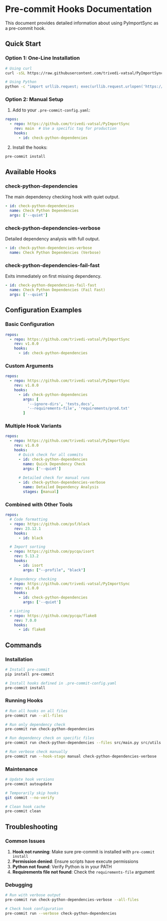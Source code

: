 # Pre-commit Hooks Documentation

This document provides detailed information about using PyImportSync as a pre-commit hook.

## Quick Start

### Option 1: One-Line Installation

```bash
# Using curl
curl -sSL https://raw.githubusercontent.com/trivedi-vatsal/PyImportSync/main/scripts/install_dep_check.sh | bash

# Using Python
python -c "import urllib.request; exec(urllib.request.urlopen('https://raw.githubusercontent.com/trivedi-vatsal/PyImportSync/main/scripts/install_dep_check.py').read())"
```

### Option 2: Manual Setup

1. Add to your `.pre-commit-config.yaml`:

```yaml
repos:
  - repo: https://github.com/trivedi-vatsal/PyImportSync
    rev: main  # Use a specific tag for production
    hooks:
      - id: check-python-dependencies
```

2. Install the hooks:

```bash
pre-commit install
```

## Available Hooks

### check-python-dependencies

The main dependency checking hook with quiet output.

```yaml
- id: check-python-dependencies
  name: Check Python Dependencies
  args: ['--quiet']
```

### check-python-dependencies-verbose

Detailed dependency analysis with full output.

```yaml
- id: check-python-dependencies-verbose
  name: Check Python Dependencies (Verbose)
```

### check-python-dependencies-fail-fast

Exits immediately on first missing dependency.

```yaml
- id: check-python-dependencies-fail-fast
  name: Check Python Dependencies (Fail Fast)
  args: ['--quiet']
```

## Configuration Examples

### Basic Configuration

```yaml
repos:
  - repo: https://github.com/trivedi-vatsal/PyImportSync
    rev: v1.0.0
    hooks:
      - id: check-python-dependencies
```

### Custom Arguments

```yaml
repos:
  - repo: https://github.com/trivedi-vatsal/PyImportSync
    rev: v1.0.0
    hooks:
      - id: check-python-dependencies
        args: [
          '--ignore-dirs', 'tests,docs',
          '--requirements-file', 'requirements/prod.txt'
        ]
```

### Multiple Hook Variants

```yaml
repos:
  - repo: https://github.com/trivedi-vatsal/PyImportSync
    rev: v1.0.0
    hooks:
      # Quick check for all commits
      - id: check-python-dependencies
        name: Quick Dependency Check
        args: ['--quiet']
      
      # Detailed check for manual runs
      - id: check-python-dependencies-verbose
        name: Detailed Dependency Analysis
        stages: [manual]
```

### Combined with Other Tools

```yaml
repos:
  # Code formatting
  - repo: https://github.com/psf/black
    rev: 23.12.1
    hooks:
      - id: black

  # Import sorting
  - repo: https://github.com/pycqa/isort
    rev: 5.13.2
    hooks:
      - id: isort
        args: ["--profile", "black"]

  # Dependency checking
  - repo: https://github.com/trivedi-vatsal/PyImportSync
    rev: v1.0.0
    hooks:
      - id: check-python-dependencies
        args: ['--quiet']

  # Linting
  - repo: https://github.com/pycqa/flake8
    rev: 7.0.0
    hooks:
      - id: flake8
```

## Commands

### Installation

```bash
# Install pre-commit
pip install pre-commit

# Install hooks defined in .pre-commit-config.yaml
pre-commit install
```

### Running Hooks

```bash
# Run all hooks on all files
pre-commit run --all-files

# Run only dependency check
pre-commit run check-python-dependencies

# Run dependency check on specific files
pre-commit run check-python-dependencies --files src/main.py src/utils.py

# Run verbose check manually
pre-commit run --hook-stage manual check-python-dependencies-verbose
```

### Maintenance

```bash
# Update hook versions
pre-commit autoupdate

# Temporarily skip hooks
git commit --no-verify

# Clean hook cache
pre-commit clean
```

## Troubleshooting

### Common Issues

1. **Hook not running**: Make sure pre-commit is installed with `pre-commit install`
2. **Permission denied**: Ensure scripts have execute permissions
3. **Python not found**: Verify Python is in your PATH
4. **Requirements file not found**: Check the `requirements-file` argument

### Debugging

```bash
# Run with verbose output
pre-commit run check-python-dependencies-verbose --all-files

# Check hook configuration
pre-commit run --verbose check-python-dependencies
```
